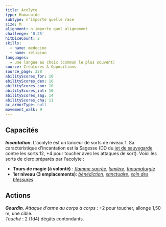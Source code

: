 ```yaml
---
title: Acolyte
type: Humanoïde
subtype: n'importe quelle race
size: M
alignment: n'importe quel alignement
challenge: '0.25'
hitDiceCount: 2
skills:
  - name: medecine
  - name: religion
languages:
  - une langue au choix (commun le plus souvent)
source: Créatures & Oppositions
source_page: 328
abilityScores_for: 10
abilityScores_dex: 10
abilityScores_con: 10
abilityScores_int: 10
abilityScores_sag: 14
abilityScores_cha: 11
ac_armorType: null
movement_walk: 9
---
```

## Capacités
_**Incantation**_. L'acolyte est un lanceur de sorts de niveau 1. Sa caractéristique d'incantation est la Sagesse (DD du [jet de sauvegarde](/utiliser-les-caracteristiques/#jets-de-sauvegarde) contre les sorts 12, +4 pour toucher avec les attaques de sort). Voici les sorts de clerc préparés par l'acolyte :
* **Tours de magie (à volonté)** : [_flamme sacrée_](/grimoire/flamme-sacree/), [_lumière_](/grimoire/lumiere/), [_thaumaturgie_](/grimoire/thaumaturgie/)
* **1er niveau (3 emplacements)**: [_bénédiction_](/grimoire/benediction/), [_sanctuaire_](/grimoire/sanctuaire/), [_soin des blessures_](/grimoire/soin-des-blessures/)

## Actions
_**Gourdin**_. _Attaque d'arme au corps à corps_ : +2 pour toucher, allonge 1,50 m, une cible.  
_Touché_ : 2 (1d4) dégâts contondants.
